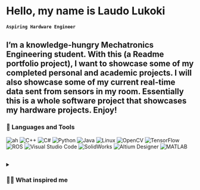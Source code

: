 # Hello, my name is Laudo Lukoki

**`Aspiring Hardware Engineer`**

I’m a knowledge-hungry Mechatronics Engineering student. With this (a Readme portfolio project), I want to showcase some of my completed personal and academic projects.
I will also showcase some of my current real-time data sent from sensors in my room. 
Essentially this is a whole software project that showcases my hardware projects. Enjoy!
---

### 🧰 Languages and Tools

![ah](https://img.shields.io/badge/c-%2300599C.svg?style=for-the-badge&logo=c&logoColor=white)
![C++](https://img.shields.io/badge/c++-%2300599C.svg?style=for-the-badge&logo=c%2B%2B&logoColor=white)
![C#](https://img.shields.io/badge/c%23-%23239120.svg?style=for-the-badge&logo=c-sharp&logoColor=white)
![Python](https://img.shields.io/badge/python-3670A0?style=for-the-badge&logo=python&logoColor=ffdd54)
![Java](https://img.shields.io/badge/java-%23ED8B00.svg?style=for-the-badge&logo=java&logoColor=white)
![Linux](https://img.shields.io/badge/Linux-FCC624?style=for-the-badge&logo=linux&logoColor=black)
![OpenCV](https://img.shields.io/badge/opencv-%23white.svg?style=for-the-badge&logo=opencv&logoColor=white)
![TensorFlow](https://img.shields.io/badge/TensorFlow-%23FF6F00.svg?style=for-the-badge&logo=TensorFlow&logoColor=white)
![ROS](https://img.shields.io/badge/ros-%230A0FF9.svg?style=for-the-badge&logo=ros&logoColor=white)
![Visual Studio Code](https://img.shields.io/badge/-Visual%20Studio%20Code-007ACC?style=for-the-badge&logo=visual-studio-code&logoColor=white)
![SolidWorks](https://img.shields.io/badge/-SolidWorks-orange?style=for-the-badge&logo=solidworks&logoColor=white)
![Altium Designer](https://img.shields.io/badge/-Altium%20Designer-A5915F?style=for-the-badge&logo=altium-designer&logoColor=white)
![MATLAB](https://img.shields.io/badge/-MATLAB-0076A8?style=for-the-badge&logo=mathworks&logoColor=white)

<br />




<details>
 <summary><h3>👨‍💻 What inspired me </h3></summary>
   One of my earliest inspirations was purchasing an Arduino Uno development kit with sensors. I was amazed at how many things can be done and made with just one board. I then started encountering boards that are capable of WiFi and Bluetooth, and even bought custom boards (RFnano) which made my projects more compact and also changed my perception. since then I have now finished around 10 personal projects and a few academic ones, all spanning topics from a board game about math to a robot car which I can see and control from my mobile phone. The biggest difference I recognize within myself since I started is that now I have a better idea of really how little I know. And that excites me. I want to explore through projects and learn through collaborations. I believe I am in the right path.


